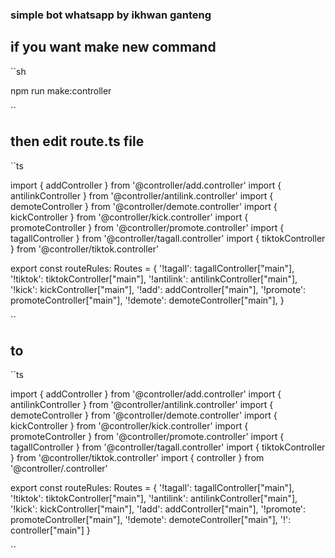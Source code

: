 ### simple bot whatsapp by ikhwan ganteng

## if you want make new command

``sh

npm run make:controller <name>

``

## then edit route.ts file

``ts

import { addController } from '@controller/add.controller'
import { antilinkController } from '@controller/antilink.controller'
import { demoteController } from '@controller/demote.controller'
import { kickController } from '@controller/kick.controller'
import { promoteController } from '@controller/promote.controller'
import { tagallController } from '@controller/tagall.controller'
import { tiktokController } from '@controller/tiktok.controller'

export const routeRules: Routes = {
'!tagall': tagallController["main"],
'!tiktok': tiktokController["main"],
'!antilink': antilinkController["main"],
'!kick': kickController["main"],
'!add': addController["main"],
'!promote': promoteController["main"],
'!demote': demoteController["main"],
}

``

## to

``ts

import { addController } from '@controller/add.controller'
import { antilinkController } from '@controller/antilink.controller'
import { demoteController } from '@controller/demote.controller'
import { kickController } from '@controller/kick.controller'
import { promoteController } from '@controller/promote.controller'
import { tagallController } from '@controller/tagall.controller'
import { tiktokController } from '@controller/tiktok.controller'
import { <name>controller } from '@controller/<name>.controller'

export const routeRules: Routes = {
'!tagall': tagallController["main"],
'!tiktok': tiktokController["main"],
'!antilink': antilinkController["main"],
'!kick': kickController["main"],
'!add': addController["main"],
'!promote': promoteController["main"],
'!demote': demoteController["main"],
'!<name>': <name>controller["main"]
}

``
